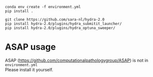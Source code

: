 `conda env create -f environment.yml`  
`pip install .`  

`git clone https://github.com/sara-nl/hydra-2.0`  
`pip install hydra-2.0/plugins/hydra_submitit_launcher/`  
`pip install hydra-2.0/plugins/hydra_optuna_sweeper/`


# ASAP usage
ASAP (https://github.com/computationalpathologygroup/ASAP) is not in `environment.yml`  
Please install it yourself.
